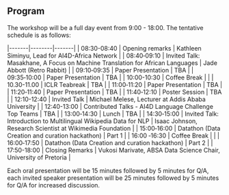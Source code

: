 

## Program




The workshop will be a full day event from 9:00 - 18:00. The tentative schedule is as follows:

|-------|--------|-------|
| 08:30-08:40 | Opening remarks | Kathleen Siminyu, Lead for AI4D-Africa Network | 
| 08:40‑09:10 | Invited Talk: Masakhane, A Focus on Machine Translation for African Languages | Jade Abbott (Retro Rabbit) | 
| 09:10‑09:35 | Paper Presentation | TBA |
| 09:35‑10:00 | Paper Presentation | TBA |
| 10:00-10:30 | Coffee Break |  |
| 10.30-11.00 | ICLR Teabreak | TBA |
| 11:00‑11:20 | Paper Presentation | TBA |
| 11:20‑11:40 | Paper Presentation | TBA |
| 11:40‑12:10 | Poster Session | TBA |
| 12:10-12:40 | Invited Talk | Michael Melese, Lecturer at Addis Ababa University |
| 12:40-13:00 | Contributed Talks - AI4D Language Challenge Top Teams | TBA |
| 13:00‑14:30 | Lunch | TBA |
| 14:30‑15:00 | Invited Talk: Introduction to Multilingual Wikipedia Data for NLP | Isaac Johnson, Research Scientist at Wikimedia Foundation |
| 15:00‑16:00 | Datathon (Data Creation and curation hackathon) | Part 1 |
| 16:00 ‑16:30 | Coffee Break | |
| 16:00‑17:50 | Datathon (Data Creation and curation hackathon) | Part 2 |
| 17:50-18:00 | Closing Remarks | Vukosi Marivate, ABSA Data Science Chair, University of Pretoria |



Each oral presentation will be 15 minutes followed by 5 minutes for Q/A, each invited speaker presentation will be 25 minutes followed by 5 minutes for Q/A for increased discussion. 